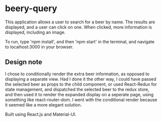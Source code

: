 # beery-query

This application allows a user to search for a beer by name. The results are displayed,
and a user can click on one. When clicked, more information is displayed, including an image.

To run, type 'npm install', and then 'npm start' in the terminal, and navigate to localhost:3000 in your browser.

## Design note

I chose to conditionally render the extra beer information, as opposed to displaying a separate view. Had I done it the other way, I could have passed the selected beer as props to the child component, or used React-Redux for state management, and dispatched the selected beer to the redux store, and then used it to render the expanded display on a seperate page, using something like react-router-dom. I went with the conditional render because it seemed like a more elegant solution.

Built using React.js and Material-UI.
